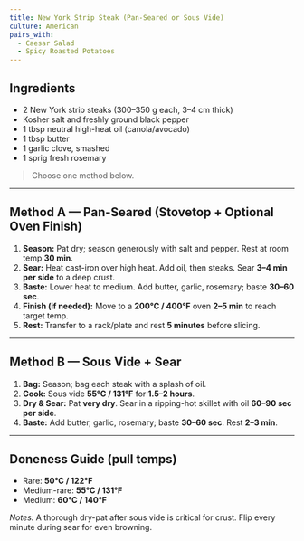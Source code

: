 ```yaml
---
title: New York Strip Steak (Pan-Seared or Sous Vide)
culture: American
pairs_with:
  - Caesar Salad
  - Spicy Roasted Potatoes
---
```


## Ingredients
- 2 New York strip steaks (300–350 g each, 3–4 cm thick)
- Kosher salt and freshly ground black pepper
- 1 tbsp neutral high-heat oil (canola/avocado)
- 1 tbsp butter
- 1 garlic clove, smashed
- 1 sprig fresh rosemary

> Choose one method below.

---

## Method A — Pan-Seared (Stovetop + Optional Oven Finish)
1. **Season:** Pat dry; season generously with salt and pepper. Rest at room temp **30 min**.
2. **Sear:** Heat cast-iron over high heat. Add oil, then steaks. Sear **3–4 min per side** to a deep crust.
3. **Baste:** Lower heat to medium. Add butter, garlic, rosemary; baste **30–60 sec**.
4. **Finish (if needed):** Move to a **200°C / 400°F** oven **2–5 min** to reach target temp.
5. **Rest:** Transfer to a rack/plate and rest **5 minutes** before slicing.

---

## Method B — Sous Vide + Sear
1. **Bag:** Season; bag each steak with a splash of oil.
2. **Cook:** Sous vide **55°C / 131°F** for **1.5–2 hours**.
3. **Dry & Sear:** Pat **very dry**. Sear in a ripping-hot skillet with oil **60–90 sec per side**.
4. **Baste:** Add butter, garlic, rosemary; baste **30–60 sec**. Rest **2–3 min**.

---

## Doneness Guide (pull temps)
- Rare: **50°C / 122°F**
- Medium-rare: **55°C / 131°F**
- Medium: **60°C / 140°F**

*Notes:* A thorough dry-pat after sous vide is critical for crust. Flip every minute during sear for even browning.
